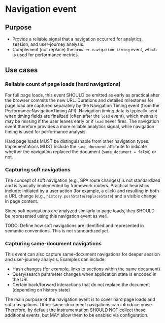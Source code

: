 # Navigation event

## Purpose

- Provide a reliable signal that a navigation occurred for analytics, session, and user-journey analysis.
- Complement (not replace) the `browser.navigation_timing` event, which is used for performance metrics.

## Use cases

### Reliable count of page loads (hard navigations)

For full page loads, this event SHOULD be emitted as early as practical after the browser commits the new URL. Durations and detailed milestones for page load are captured separately by the Navigation Timing event (from the PerformanceNavigationTiming API). Navigation timing data is typically sent when timing fields are finalized (often after the `load` event), which means it may be missing if the user leaves early or if `load` never fires. The navigation event therefore provides a more reliable analytics signal, while navigation timing is used for performance analysis.

Hard page loads MUST be distinguishable from other navigation types. Implementations MUST include the `same_document` attribute to indicate whether the navigation replaced the document (`same_document = false`) or not.

### Capturing soft navigations

The concept of soft navigation (e.g., SPA route changes) is not standardized and is typically implemented by framework routers. Practical heuristics include: initiated by a user action (for example, a click) and resulting in both a URL change (e.g., `history.pushState`/`replaceState`) and a visible change in page content.

Since soft navigations are analyzed similarly to page loads, they SHOULD be represented using this navigation event as well.

TODO: Define how soft navigations are identified and represented in semantic conventions. This is not standardized yet.

### Capturing same-document navigations

This event can also capture same-document navigations for deeper session and user-journey analysis. Examples can include:

* Hash changes (for example, links to sections within the same document)
* Query/search parameter changes when application state is encoded in the URL
* Certain back/forward interactions that do not replace the document (depending on history state)

The main purpose of the navigation event is to cover hard page loads and soft navigations. Other same-document navigations can introduce noise. Therefore, by default the instrumentation SHOULD NOT collect these additional events, but MAY allow them to be enabled via configuration.
